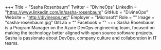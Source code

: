 +++
Title = "Sasha Rosenbaum"
Twitter = "DivineOps"
LinkedIn = "https://www.linkedin.com/in/sasha-rosenbaum"
GitHub = "DivineOps"
Website = "http://divineops.net"
Employer = "Microsoft"
Role = ""
Image = "sasha-rosenbaum.jpg"
GitLab = ""
Facebook = ""
+++
Sasha Rosenbaum is a Program Manager on the Azure DevOps engineering team, focused on making the technology better aligned with open source software projects. Sasha is passionate about DevOps, company culture and collaboration in IT teams.